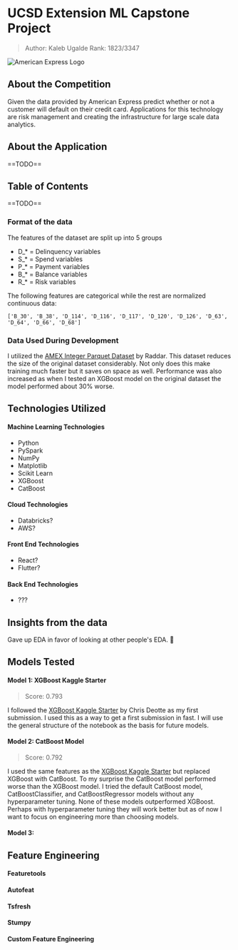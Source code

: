 # UCSD Extension ML Capstone Project
> Author: Kaleb Ugalde
> Rank: 1823/3347

![American Express Logo](https://upload.wikimedia.org/wikipedia/commons/thumb/f/fa/American_Express_logo_(2018).svg/1200px-American_Express_logo_(2018).svg.png "American Express - Default Prediction")

## About the Competition
Given the data provided by American Express predict whether or not a customer will default on their credit card. Applications for this technology are risk management and creating the infrastructure for large scale data analytics.

## About the Application
==TODO==

## Table of Contents
==TODO==

### Format of the data
The features of the dataset are split up into 5 groups
- D_* = Delinquency variables
- S_* = Spend variables
- P_* = Payment variables
- B_* = Balance variables
- R_* = Risk variables

The following features are categorical while the rest are normalized continuous data:

` ['B_30', 'B_38', 'D_114', 'D_116', 'D_117', 'D_120', 'D_126', 'D_63', 'D_64', 'D_66', 'D_68'] `

### Data Used During Development
I utilized the [AMEX Integer Parquet Dataset](https://www.kaggle.com/datasets/raddar/amex-data-integer-dtypes-parquet-format) by Raddar. This dataset reduces the size of the original dataset considerably. Not only does this make training much faster but it saves on space as well. Performance was also increased as when I tested an XGBoost model on the original dataset the model performed about 30% worse.
## Technologies Utilized
#### Machine Learning Technologies
- Python
- PySpark
- NumPy
- Matplotlib
- Scikit Learn
- XGBoost
- CatBoost

#### Cloud Technologies
- Databricks?
- AWS?

#### Front End Technologies
- React?
- Flutter?

#### Back End Technologies
- ???

## Insights from the data
Gave up EDA in favor of looking at other people's EDA. 🙂

## Models Tested
#### Model 1: XGBoost Kaggle Starter
> Score: 0.793

I followed the [XGBoost Kaggle Starter](https://www.kaggle.com/code/cdeotte/xgboost-starter-0-793) by Chris Deotte as my first submission. I used this as a way to get a first submission in fast. I will use the general structure of the notebook as the basis for future models.

#### Model 2: CatBoost Model
> Score: 0.792

I used the same features as the [XGBoost Kaggle Starter](https://www.kaggle.com/code/cdeotte/xgboost-starter-0-793) but replaced XGBoost with CatBoost. To my surprise the CatBoost model performed worse than the XGBoost model. I tried the default CatBoost model, CatBoostClassifier, and CatBoostRegressor models without any hyperparameter tuning. None of these models outperformed XGBoost. Perhaps with hyperparameter tuning they will work better but as of now I want to focus on engineering more than choosing models. 

#### Model 3: 

## Feature Engineering

#### Featuretools

#### Autofeat

#### Tsfresh

#### Stumpy

#### Custom Feature Engineering